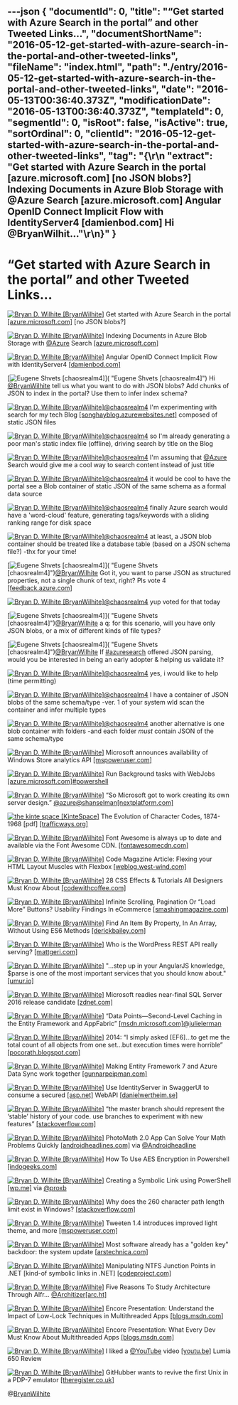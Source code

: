 ---json
{
  "documentId": 0,
  "title": "“Get started with Azure Search in the portal” and other Tweeted Links…",
  "documentShortName": "2016-05-12-get-started-with-azure-search-in-the-portal-and-other-tweeted-links",
  "fileName": "index.html",
  "path": "./entry/2016-05-12-get-started-with-azure-search-in-the-portal-and-other-tweeted-links",
  "date": "2016-05-13T00:36:40.373Z",
  "modificationDate": "2016-05-13T00:36:40.373Z",
  "templateId": 0,
  "segmentId": 0,
  "isRoot": false,
  "isActive": true,
  "sortOrdinal": 0,
  "clientId": "2016-05-12-get-started-with-azure-search-in-the-portal-and-other-tweeted-links",
  "tag": "{\r\n  \"extract\": \"Get started with Azure Search in the portal [azure.microsoft.com] [no JSON blobs?] Indexing Documents in Azure Blob Storage with @Azure Search [azure.microsoft.com] Angular OpenID Connect Implicit Flow with IdentityServer4 [damienbod.com] Hi @BryanWilhit...\"\r\n}"
}
---

# “Get started with Azure Search in the portal” and other Tweeted Links…

[<img alt="Bryan D. Wilhite [BryanWilhite]" src="https://songhay.blob.core.windows.net/shared-social-twitter/BryanWilhite.jpeg">](http://t.co/UNdqV0Z1zz "Bryan D. Wilhite [BryanWilhite]") Get started with Azure Search in the portal [[azure.microsoft.com]](https://azure.microsoft.com/en-us/documentation/articles/search-get-started-portal/) [no JSON blobs?]

[<img alt="Bryan D. Wilhite [BryanWilhite]" src="https://songhay.blob.core.windows.net/shared-social-twitter/BryanWilhite.jpeg">](http://t.co/UNdqV0Z1zz "Bryan D. Wilhite [BryanWilhite]") Indexing Documents in Azure Blob Storage with [@Azure](http://twitter.com/Azure) Search [[azure.microsoft.com]](https://azure.microsoft.com/en-us/documentation/articles/search-howto-indexing-azure-blob-storage/)

[<img alt="Bryan D. Wilhite [BryanWilhite]" src="https://songhay.blob.core.windows.net/shared-social-twitter/BryanWilhite.jpeg">](http://t.co/UNdqV0Z1zz "Bryan D. Wilhite [BryanWilhite]") Angular OpenID Connect Implicit Flow with IdentityServer4 [[damienbod.com]](http://damienbod.com/2016/02/26/angular-openid-connect-implicit-flow-with-identityserver4/)

[<img alt="Eugene Shvets [chaosrealm4]" src="https://songhay.blob.core.windows.net/shared-social-twitter/chaosrealm4.jpeg">]( "Eugene Shvets [chaosrealm4]") Hi [@BryanWilhite](http://twitter.com/BryanWilhite) tell us what you want to do with JSON blobs? Add chunks of JSON to index in the portal? Use them to infer index schema?

[<img alt="Bryan D. Wilhite [BryanWilhite]" src="https://songhay.blob.core.windows.net/shared-social-twitter/BryanWilhite.jpeg">](http://t.co/UNdqV0Z1zz "Bryan D. Wilhite [BryanWilhite]")[@chaosrealm4](http://twitter.com/chaosrealm4) I'm experimenting with search for my tech Blog [[songhayblog.azurewebsites.net]](http://songhayblog.azurewebsites.net/) composed of static JSON files

[<img alt="Bryan D. Wilhite [BryanWilhite]" src="https://songhay.blob.core.windows.net/shared-social-twitter/BryanWilhite.jpeg">](http://t.co/UNdqV0Z1zz "Bryan D. Wilhite [BryanWilhite]")[@chaosrealm4](http://twitter.com/chaosrealm4) so I'm already generating a poor man's static index file (offline), driving search by title on the Blog

[<img alt="Bryan D. Wilhite [BryanWilhite]" src="https://songhay.blob.core.windows.net/shared-social-twitter/BryanWilhite.jpeg">](http://t.co/UNdqV0Z1zz "Bryan D. Wilhite [BryanWilhite]")[@chaosrealm4](http://twitter.com/chaosrealm4) I'm assuming that [@Azure](http://twitter.com/Azure) Search would give me a cool way to search content instead of just title

[<img alt="Bryan D. Wilhite [BryanWilhite]" src="https://songhay.blob.core.windows.net/shared-social-twitter/BryanWilhite.jpeg">](http://t.co/UNdqV0Z1zz "Bryan D. Wilhite [BryanWilhite]")[@chaosrealm4](http://twitter.com/chaosrealm4) it would be cool to have the portal see a Blob container of static JSON of the same schema as a formal data source

[<img alt="Bryan D. Wilhite [BryanWilhite]" src="https://songhay.blob.core.windows.net/shared-social-twitter/BryanWilhite.jpeg">](http://t.co/UNdqV0Z1zz "Bryan D. Wilhite [BryanWilhite]")[@chaosrealm4](http://twitter.com/chaosrealm4) finally Azure search would have a 'word-cloud' feature, generating tags/keywords with a sliding ranking range for disk space

[<img alt="Bryan D. Wilhite [BryanWilhite]" src="https://songhay.blob.core.windows.net/shared-social-twitter/BryanWilhite.jpeg">](http://t.co/UNdqV0Z1zz "Bryan D. Wilhite [BryanWilhite]")[@chaosrealm4](http://twitter.com/chaosrealm4) at least, a JSON blob container should be treated like a database table (based on a JSON schema file?) -thx for your time!

[<img alt="Eugene Shvets [chaosrealm4]" src="https://songhay.blob.core.windows.net/shared-social-twitter/chaosrealm4.jpeg">]( "Eugene Shvets [chaosrealm4]")[@BryanWilhite](http://twitter.com/BryanWilhite) Got it, you want to parse JSON as structured properties, not a single chunk of text, right? Pls vote 4 [[feedback.azure.com]](https://feedback.azure.com/forums/263029-azure-search/suggestions/11113539-extract-document-structure-from-json-blobs)

[<img alt="Bryan D. Wilhite [BryanWilhite]" src="https://songhay.blob.core.windows.net/shared-social-twitter/BryanWilhite.jpeg">](http://t.co/UNdqV0Z1zz "Bryan D. Wilhite [BryanWilhite]")[@chaosrealm4](http://twitter.com/chaosrealm4) yup voted for that today

[<img alt="Eugene Shvets [chaosrealm4]" src="https://songhay.blob.core.windows.net/shared-social-twitter/chaosrealm4.jpeg">]( "Eugene Shvets [chaosrealm4]")[@BryanWilhite](http://twitter.com/BryanWilhite) a q: for this scenario, will you have only JSON blobs, or a mix of different kinds of file types?

[<img alt="Eugene Shvets [chaosrealm4]" src="https://songhay.blob.core.windows.net/shared-social-twitter/chaosrealm4.jpeg">]( "Eugene Shvets [chaosrealm4]")[@BryanWilhite](http://twitter.com/BryanWilhite) If [#azuresearch](http://twitter.com/search?q=%23azuresearch) offered JSON parsing, would you be interested in being an early adopter &amp; helping us validate it?

[<img alt="Bryan D. Wilhite [BryanWilhite]" src="https://songhay.blob.core.windows.net/shared-social-twitter/BryanWilhite.jpeg">](http://t.co/UNdqV0Z1zz "Bryan D. Wilhite [BryanWilhite]")[@chaosrealm4](http://twitter.com/chaosrealm4) yes, i would like to help (time permitting)

[<img alt="Bryan D. Wilhite [BryanWilhite]" src="https://songhay.blob.core.windows.net/shared-social-twitter/BryanWilhite.jpeg">](http://t.co/UNdqV0Z1zz "Bryan D. Wilhite [BryanWilhite]")[@chaosrealm4](http://twitter.com/chaosrealm4) I have a container of JSON blobs of the same schema/type -ver. 1 of your system wld scan the container and infer multiple types

[<img alt="Bryan D. Wilhite [BryanWilhite]" src="https://songhay.blob.core.windows.net/shared-social-twitter/BryanWilhite.jpeg">](http://t.co/UNdqV0Z1zz "Bryan D. Wilhite [BryanWilhite]")[@chaosrealm4](http://twitter.com/chaosrealm4) another alternative is one blob container with folders -and each folder *must* contain JSON of the same schema/type

[<img alt="Bryan D. Wilhite [BryanWilhite]" src="https://songhay.blob.core.windows.net/shared-social-twitter/BryanWilhite.jpeg">](http://t.co/UNdqV0Z1zz "Bryan D. Wilhite [BryanWilhite]") Microsoft announces availability of Windows Store analytics API [[mspoweruser.com]](http://mspoweruser.com/microsoft-announces-availability-windows-store-analytics-api/)

[<img alt="Bryan D. Wilhite [BryanWilhite]" src="https://songhay.blob.core.windows.net/shared-social-twitter/BryanWilhite.jpeg">](http://t.co/UNdqV0Z1zz "Bryan D. Wilhite [BryanWilhite]") Run Background tasks with WebJobs [[azure.microsoft.com]](https://azure.microsoft.com/en-us/documentation/articles/web-sites-create-web-jobs/)[#powershell](http://twitter.com/search?q=%23powershell)

[<img alt="Bryan D. Wilhite [BryanWilhite]" src="https://songhay.blob.core.windows.net/shared-social-twitter/BryanWilhite.jpeg">](http://t.co/UNdqV0Z1zz "Bryan D. Wilhite [BryanWilhite]") “So Microsoft got to work creating its own server design.” [@azure](http://twitter.com/azure)[@shanselman](http://twitter.com/shanselman)[[nextplatform.com]](http://www.nextplatform.com/2016/02/25/microsofts-open-compute-gambit-pays-off/)

[<img alt="the kinte space [KinteSpace]" src="https://songhay.blob.core.windows.net/shared-social-twitter/KinteSpace.png">](http://t.co/s5roAXuR0y "the kinte space [KinteSpace]") The Evolution of Character Codes, 1874-1968 [pdf] [[trafficways.org]](http://trafficways.org/ascii/ascii.pdf)

[<img alt="Bryan D. Wilhite [BryanWilhite]" src="https://songhay.blob.core.windows.net/shared-social-twitter/BryanWilhite.jpeg">](http://t.co/UNdqV0Z1zz "Bryan D. Wilhite [BryanWilhite]") Font Awesome is always up to date and available via the Font Awesome CDN. [[fontawesomecdn.com]](https://fontawesomecdn.com/)

[<img alt="Bryan D. Wilhite [BryanWilhite]" src="https://songhay.blob.core.windows.net/shared-social-twitter/BryanWilhite.jpeg">](http://t.co/UNdqV0Z1zz "Bryan D. Wilhite [BryanWilhite]") Code Magazine Article: Flexing your HTML Layout Muscles with Flexbox [[weblog.west-wind.com]](http://weblog.west-wind.com/posts/2016/Mar/03/Code-Magazine-Article-Flexing-your-HTML-Layout-Muscles-with-Flexbox)

[<img alt="Bryan D. Wilhite [BryanWilhite]" src="https://songhay.blob.core.windows.net/shared-social-twitter/BryanWilhite.jpeg">](http://t.co/UNdqV0Z1zz "Bryan D. Wilhite [BryanWilhite]") 28 CSS Effects &amp; Tutorials All Designers Must Know About [[codewithcoffee.com]](http://www.codewithcoffee.com/28-css-effects-tutorials-designers-must-know/)

[<img alt="Bryan D. Wilhite [BryanWilhite]" src="https://songhay.blob.core.windows.net/shared-social-twitter/BryanWilhite.jpeg">](http://t.co/UNdqV0Z1zz "Bryan D. Wilhite [BryanWilhite]") Infinite Scrolling, Pagination Or “Load More” Buttons? Usability Findings In eCommerce [[smashingmagazine.com]](https://www.smashingmagazine.com/2016/03/pagination-infinite-scrolling-load-more-buttons/)

[<img alt="Bryan D. Wilhite [BryanWilhite]" src="https://songhay.blob.core.windows.net/shared-social-twitter/BryanWilhite.jpeg">](http://t.co/UNdqV0Z1zz "Bryan D. Wilhite [BryanWilhite]") Find An Item By Property, In An Array, Without Using ES6 Methods [[derickbailey.com]](http://derickbailey.com/2016/02/29/find-an-item-by-property-in-an-array-without-using-es6-methods/)

[<img alt="Bryan D. Wilhite [BryanWilhite]" src="https://songhay.blob.core.windows.net/shared-social-twitter/BryanWilhite.jpeg">](http://t.co/UNdqV0Z1zz "Bryan D. Wilhite [BryanWilhite]") Who is the WordPress REST API really serving? [[mattgeri.com]](https://mattgeri.com/article/wordpress-rest-api-really-serving/)

[<img alt="Bryan D. Wilhite [BryanWilhite]" src="https://songhay.blob.core.windows.net/shared-social-twitter/BryanWilhite.jpeg">](http://t.co/UNdqV0Z1zz "Bryan D. Wilhite [BryanWilhite]") "...step up in your AngularJS knowledge, $parse is one of the most important services that you should know about." [[umur.io]](https://umur.io/advanced-angular-parse/)

[<img alt="Bryan D. Wilhite [BryanWilhite]" src="https://songhay.blob.core.windows.net/shared-social-twitter/BryanWilhite.jpeg">](http://t.co/UNdqV0Z1zz "Bryan D. Wilhite [BryanWilhite]") Microsoft readies near-final SQL Server 2016 release candidate [[zdnet.com]](http://www.zdnet.com/article/microsoft-readies-near-final-sql-server-2016-release-candidate/#ftag=RSSbaffb68)

[<img alt="Bryan D. Wilhite [BryanWilhite]" src="https://songhay.blob.core.windows.net/shared-social-twitter/BryanWilhite.jpeg">](http://t.co/UNdqV0Z1zz "Bryan D. Wilhite [BryanWilhite]") “Data Points—Second-Level Caching in the Entity Framework and AppFabric” [[msdn.microsoft.com]](https://msdn.microsoft.com/en-us/magazine/hh394143.aspx)[@julielerman](http://twitter.com/julielerman)

[<img alt="Bryan D. Wilhite [BryanWilhite]" src="https://songhay.blob.core.windows.net/shared-social-twitter/BryanWilhite.jpeg">](http://t.co/UNdqV0Z1zz "Bryan D. Wilhite [BryanWilhite]") 2014: “I simply asked [EF6]…to get me the total count of all objects from one set…but execution times were horrible” [[pocorath.blogspot.com]](http://pocorath.blogspot.com/2014/03/entity-framework-youve-failed-me.html)

[<img alt="Bryan D. Wilhite [BryanWilhite]" src="https://songhay.blob.core.windows.net/shared-social-twitter/BryanWilhite.jpeg">](http://t.co/UNdqV0Z1zz "Bryan D. Wilhite [BryanWilhite]") Making Entity Framework 7 and Azure Data Sync work together [[gunnarpeipman.com]](http://gunnarpeipman.com/2016/02/making-entity-framework-7-and-azure-data-sync-work-together/)

[<img alt="Bryan D. Wilhite [BryanWilhite]" src="https://songhay.blob.core.windows.net/shared-social-twitter/BryanWilhite.jpeg">](http://t.co/UNdqV0Z1zz "Bryan D. Wilhite [BryanWilhite]") Use IdentityServer in SwaggerUI to consume a secured [[asp.net]](http://ASP.Net) WebAPI [[danielwertheim.se]](http://danielwertheim.se/use-identityserver-in-swaggerui-to-consume-a-secured-asp-net-webapi/)

[<img alt="Bryan D. Wilhite [BryanWilhite]" src="https://songhay.blob.core.windows.net/shared-social-twitter/BryanWilhite.jpeg">](http://t.co/UNdqV0Z1zz "Bryan D. Wilhite [BryanWilhite]") “the master branch should represent the ‘stable’ history of your code. use branches to experiment with new features” [[stackoverflow.com]](http://stackoverflow.com/a/5713627/22944)

[<img alt="Bryan D. Wilhite [BryanWilhite]" src="https://songhay.blob.core.windows.net/shared-social-twitter/BryanWilhite.jpeg">](http://t.co/UNdqV0Z1zz "Bryan D. Wilhite [BryanWilhite]") PhotoMath 2.0 App Can Solve Your Math Problems Quickly [[androidheadlines.com]](http://www.androidheadlines.com/2016/02/photomath-2-0-app-can-solve-your-math-problems-quickly.html) via [@Androidheadline](http://twitter.com/Androidheadline)

[<img alt="Bryan D. Wilhite [BryanWilhite]" src="https://songhay.blob.core.windows.net/shared-social-twitter/BryanWilhite.jpeg">](http://t.co/UNdqV0Z1zz "Bryan D. Wilhite [BryanWilhite]") How To Use AES Encryption in Powershell [[indogeeks.com]](http://indogeeks.com/how-to-use-aes-encryption-in-powershell/)

[<img alt="Bryan D. Wilhite [BryanWilhite]" src="https://songhay.blob.core.windows.net/shared-social-twitter/BryanWilhite.jpeg">](http://t.co/UNdqV0Z1zz "Bryan D. Wilhite [BryanWilhite]") Creating a Symbolic Link using PowerShell [[wp.me]](http://wp.me/p11cJE-Tz) via [@proxb](http://twitter.com/proxb)

[<img alt="Bryan D. Wilhite [BryanWilhite]" src="https://songhay.blob.core.windows.net/shared-social-twitter/BryanWilhite.jpeg">](http://t.co/UNdqV0Z1zz "Bryan D. Wilhite [BryanWilhite]") Why does the 260 character path length limit exist in Windows? [[stackoverflow.com]](http://stackoverflow.com/q/1880321/22944?stw=2)

[<img alt="Bryan D. Wilhite [BryanWilhite]" src="https://songhay.blob.core.windows.net/shared-social-twitter/BryanWilhite.jpeg">](http://t.co/UNdqV0Z1zz "Bryan D. Wilhite [BryanWilhite]") Tweeten 1.4 introduces improved light theme, and more [[mspoweruser.com]](http://mspoweruser.com/tweeten-1-4-introduces-improved-light-theme-and-more/)

[<img alt="Bryan D. Wilhite [BryanWilhite]" src="https://songhay.blob.core.windows.net/shared-social-twitter/BryanWilhite.jpeg">](http://t.co/UNdqV0Z1zz "Bryan D. Wilhite [BryanWilhite]") Most software already has a "golden key" backdoor: the system update [[arstechnica.com]](http://arstechnica.com/security/2016/02/most-software-already-has-a-golden-key-backdoor-its-called-auto-update/)

[<img alt="Bryan D. Wilhite [BryanWilhite]" src="https://songhay.blob.core.windows.net/shared-social-twitter/BryanWilhite.jpeg">](http://t.co/UNdqV0Z1zz "Bryan D. Wilhite [BryanWilhite]") Manipulating NTFS Junction Points in .NET [kind-of symbolic links in .NET] [[codeproject.com]](http://www.codeproject.com/Articles/15633/Manipulating-NTFS-Junction-Points-in-NET)

[<img alt="Bryan D. Wilhite [BryanWilhite]" src="https://songhay.blob.core.windows.net/shared-social-twitter/BryanWilhite.jpeg">](http://t.co/UNdqV0Z1zz "Bryan D. Wilhite [BryanWilhite]") Five Reasons To Study Architecture Through Alfr... [@Architizer](http://twitter.com/Architizer)[[arc.ht]](http://arc.ht/1a8NpNG)

[<img alt="Bryan D. Wilhite [BryanWilhite]" src="https://songhay.blob.core.windows.net/shared-social-twitter/BryanWilhite.jpeg">](http://t.co/UNdqV0Z1zz "Bryan D. Wilhite [BryanWilhite]") Encore Presentation: Understand the Impact of Low-Lock Techniques in Multithreaded Apps [[blogs.msdn.com]](http://blogs.msdn.com/b/vancem/archive/2016/02/27/encore-presentation-understand-the-impact-of-low-lock-techniques-in-multithreaded-apps.aspx)

[<img alt="Bryan D. Wilhite [BryanWilhite]" src="https://songhay.blob.core.windows.net/shared-social-twitter/BryanWilhite.jpeg">](http://t.co/UNdqV0Z1zz "Bryan D. Wilhite [BryanWilhite]") Encore Presentation: What Every Dev Must Know About Multithreaded Apps [[blogs.msdn.com]](http://blogs.msdn.com/b/vancem/archive/2016/02/27/encode-presentation-what-every-dev-must-know-about-multithreaded-apps.aspx)

[<img alt="Bryan D. Wilhite [BryanWilhite]" src="https://songhay.blob.core.windows.net/shared-social-twitter/BryanWilhite.jpeg">](http://t.co/UNdqV0Z1zz "Bryan D. Wilhite [BryanWilhite]") I liked a [@YouTube](http://twitter.com/YouTube) video [[youtu.be]](http://youtu.be/qVlV9tA7vUc?a) Lumia 650 Review

[<img alt="Bryan D. Wilhite [BryanWilhite]" src="https://songhay.blob.core.windows.net/shared-social-twitter/BryanWilhite.jpeg">](http://t.co/UNdqV0Z1zz "Bryan D. Wilhite [BryanWilhite]") GitHubber wants to revive the first Unix in a PDP-7 emulator [[theregister.co.uk]](http://www.theregister.co.uk/2016/02/29/githubber_wants_to_revive_the_first_unix_in_a_pdp7_emulator/)

@[BryanWilhite](https://twitter.com/BryanWilhite)
